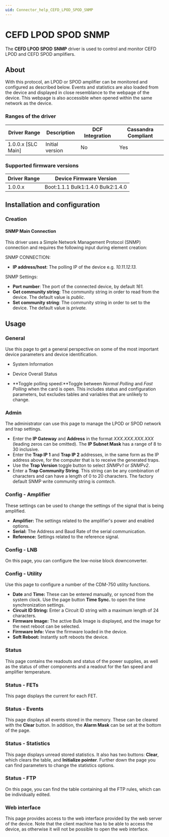```yaml
---
uid: Connector_help_CEFD_LPOD_SPOD_SNMP
---
```


# CEFD LPOD SPOD SNMP

The **CEFD LPOD SPOD** **SNMP** driver is used to control and monitor CEFD LPOD and CEFD SPOD amplifiers.

## About

With this protocol, an LPOD or SPOD amplifier can be monitored and configured as described below. Events and statistics are also loaded from the device and displayed in close resemblance to the webpage of the device. This webpage is also accessible when opened within the same network as the device.

### Ranges of the driver

| **Driver Range**     | **Description** | **DCF Integration** | **Cassandra Compliant** |
|----------------------|-----------------|---------------------|-------------------------|
| 1.0.0.x \[SLC Main\] | Initial version | No                  | Yes                     |

### Supported firmware versions

| **Driver Range** | **Device Firmware Version**        |
|------------------|------------------------------------|
| 1.0.0.x          | Boot:1.1.1 Bulk1:1.4.0 Bulk2:1.4.0 |

## Installation and configuration

### Creation

#### SNMP Main Connection

This driver uses a Simple Network Management Protocol (SNMP) connection and requires the following input during element creation:

SNMP CONNECTION:

- **IP address/host**: The polling IP of the device e.g. *10.11.12.13.*

SNMP Settings:

- **Port number**: The port of the connected device, by default *161.*
- **Get community string**: The community string in order to read from the device. The default value is *public*.
- **Set community string**: The community string in order to set to the device. The default value is *private.*

## Usage

### General

Use this page to get a general perspective on some of the most important device parameters and device identification.

- System Information

- Device Overall Status

- **Toggle polling speed:**Toggle between *Normal Polling* and *Fast Polling* when the card is open. This includes status and configuration parameters, but excludes tables and variables that are unlikely to change.

### Admin

The administrator can use this page to manage the LPOD or SPOD network and trap settings.

- Enter the **IP Gateway** and **Address** in the format *XXX.XXX.XXX.XXX* (leading zeros can be omitted). The **IP Subnet Mask** has a range of 8 to 30 inclusive.
- Enter the **Trap IP 1** and **Trap IP 2** addresses, in the same form as the IP address above, for the computer that is to receive the generated traps.
- Use the **Trap Version** toggle button to select *SNMPv1* or *SNMPv2*.
- Enter a **Trap Community String**. This string can be any combination of characters and can have a length of 0 to 20 characters. The factory default SNMP write community string is *comtech*.

### Config - Amplifier

These settings can be used to change the settings of the signal that is being amplified.

- **Amplifier:** The settings related to the amplifier's power and enabled options.
- **Serial:** The Address and Baud Rate of the serial communication.
- **Reference:** Settings related to the reference signal.

### Config - LNB

On this page, you can configure the low-noise block downconverter.

### Config - Utility

Use this page to configure a number of the CDM-750 utility functions.

- **Date** and **Time:** These can be entered manually, or synced from the system clock. Use the page button **Time Sync.** to open the time synchronization settings.
- **Circuit ID String:** Enter a Circuit ID string with a maximum length of 24 characters.
- **Firmware Image:** The active Bulk Image is displayed, and the image for the next reboot can be selected.
- **Firmware Info:** View the firmware loaded in the device.
- **Soft Reboot:** Instantly soft reboots the device.

### Status

This page contains the readouts and status of the power supplies, as well as the status of other components and a readout for the fan speed and amplifier temperature.

### Status - FETs

This page displays the current for each FET.

### Status - Events

This page displays all events stored in the memory. These can be cleared with the **Clear** button. In addition, the **Alarm Mask** can be set at the bottom of the page.

### Status - Statistics

This page displays unread stored statistics. It also has two buttons: **Clear**, which clears the table, and **Initialize pointer**. Further down the page you can find parameters to change the statistics options.

### Status - FTP

On this page, you can find the table containing all the FTP rules, which can be individually edited.

### Web interface

This page provides access to the web interface provided by the web server of the device. Note that the client machine has to be able to access the device, as otherwise it will not be possible to open the web interface.
